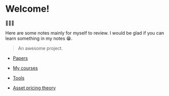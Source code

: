 # Welcome! <!-- {docsify-ignore} -->
:tada::tada::tada:

Here are some notes mainly for myself to review. I would be glad if you can learn something in my notes :grin:.


> An awesome project.

- [Papers](papers/_sidebar.md)

- [My courses](readcourse.md)

- [Tools](实用工具/_sidebar.md)

- [Asset pricing theory](Asset_pricing_theory/_sidebar.md)
